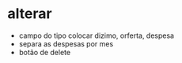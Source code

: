 # alterar
- campo do tipo colocar dizimo, orferta, despesa
- separa as despesas por mes
- botão de delete
